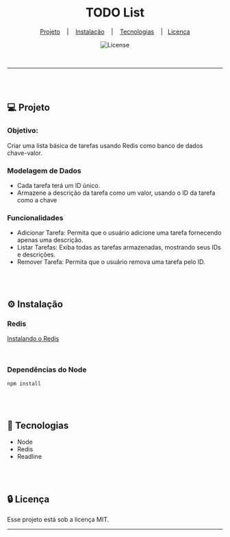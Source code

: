 <h1 align="center">TODO List</h1>

<div align="center">

[Projeto](#projeto) &nbsp;&nbsp;&nbsp;|&nbsp;&nbsp;&nbsp; [Instalação](#instalacao)
&nbsp;&nbsp;&nbsp;|&nbsp;&nbsp;&nbsp; [Tecnologias](#tecnologias)&nbsp;&nbsp;&nbsp;
|&nbsp;&nbsp;&nbsp;[Licença](#license)

</div>

<p align="center">
  <img alt="License" src="https://img.shields.io/static/v1?label=license&message=MIT&color=49AA26&labelColor=000000">
</p>

<br>

<hr>
<br>
<br>

## 💻 Projeto <a name = "projeto"></a>

### Objetivo:

Criar uma lista básica de tarefas usando Redis como banco de dados chave-valor.

### Modelagem de Dados

- Cada tarefa terá um ID único.
- Armazene a descrição da tarefa como um valor, usando o ID da tarefa como a chave

### Funcionalidades

- Adicionar Tarefa: Permita que o usuário adicione uma tarefa fornecendo apenas uma descrição.
- Listar Tarefas: Exiba todas as tarefas armazenadas, mostrando seus IDs e descrições.
- Remover Tarefa: Permita que o usuário remova uma tarefa pelo ID.

<br>
<br>

## ⚙ Instalação <a name = "instalacao"></a>

### Redis

[Instalando o Redis](https://redis.io/docs/getting-started/)

<br>

### Dependências do Node

```
npm install
```

<br>
<br>

## 🚀 Tecnologias <a name = "tecnologias"></a>

- Node
- Redis
- Readline

<br>
<br>

## 🔒 Licença

Esse projeto está sob a licença MIT.

<hr>
